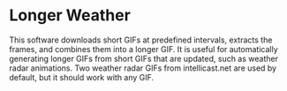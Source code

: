 # Longer Weather

This software downloads short GIFs at predefined intervals, extracts the frames, and combines them into a longer GIF. It is useful for automatically generating longer GIFs from short GIFs that are updated, such as weather radar animations. Two weather radar GIFs from intellicast.net are used by default, but it should work with any GIF.